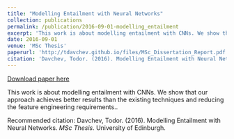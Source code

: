 ```yaml
---
title: "Modelling Entailment with Neural Networks"
collection: publications
permalink: /publication/2016-09-01-modelling_entailment
excerpt: 'This work is about modelling entailment with CNNs. We show that our approach achieves better results than the existing techniques and reducing the feature engineering requirements..'
date: 2016-09-01
venue: 'MSc Thesis'
paperurl: 'http://tdavchev.github.io/files/MSc_Dissertation_Report.pdf'
citation: 'Davchev, Todor. (2016). Modelling Entailment with Neural Networks. <i>MSc Thesis</i>. University of Edinburgh.'
---
```


<a href='http://tdavchev.github.io/files/MSc_Dissertation_Report.pdf'>Download paper here</a>

This work is about modelling entailment with CNNs. We show that our approach achieves better results than the existing techniques and reducing the feature engineering requirements..

Recommended citation: Davchev, Todor. (2016). Modelling Entailment with Neural Networks. <i>MSc Thesis</i>. University of Edinburgh.